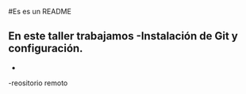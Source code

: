 #Es es un README

En este taller trabajamos
-Instalación de Git y configuración.
-
-
-reositorio remoto